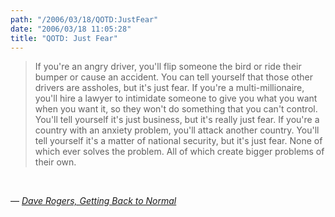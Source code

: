 ```yaml
---
path: "/2006/03/18/QOTD:JustFear" 
date: "2006/03/18 11:05:28" 
title: "QOTD: Just Fear" 
---
```

<blockquote><p>If you're an angry driver, you'll flip someone the bird or ride their bumper or cause an accident. You can tell yourself that those other drivers are assholes, but it's just fear. If you're a multi-millionaire, you'll hire a lawyer to intimidate someone to give you what you want when you want it, so they won't do something that you can't control. You'll tell yourself it's just business, but it's really just fear. If you're a country with an anxiety problem, you'll attack another country. You'll tell yourself it's a matter of national security, but it's just fear. None of which ever solves the problem. All of which create bigger problems of their own.</p></blockquote><br><p>&#8212; <a href="http://homepage.mac.com/dave_rogers/GHD03-06.html#note_2703"><cite>Dave Rogers, Getting Back to Normal</cite></a></p>